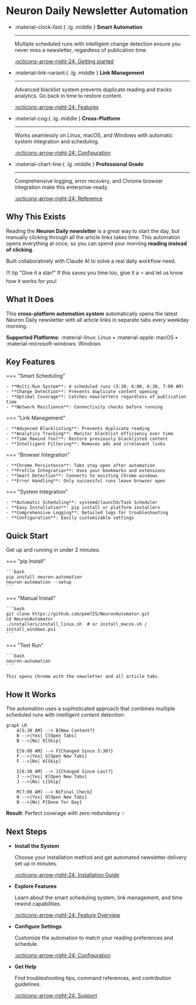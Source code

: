 # Neuron Daily Newsletter Automation

<div class="grid cards" markdown>

-   :material-clock-fast:{ .lg .middle } **Smart Automation**

    ---

    Multiple scheduled runs with intelligent change detection ensure you never miss a newsletter, regardless of publication time.

    [:octicons-arrow-right-24: Getting started](installation/)

-   :material-link-variant:{ .lg .middle } **Link Management**

    ---

    Advanced blacklist system prevents duplicate reading and tracks analytics. Go back in time to restore content.

    [:octicons-arrow-right-24: Features](features/)

-   :material-cog:{ .lg .middle } **Cross-Platform**

    ---

    Works seamlessly on Linux, macOS, and Windows with automatic system integration and scheduling.

    [:octicons-arrow-right-24: Configuration](configuration/)

-   :material-chart-line:{ .lg .middle } **Professional Grade**

    ---

    Comprehensive logging, error recovery, and Chrome browser integration make this enterprise-ready.

    [:octicons-arrow-right-24: Reference](reference/)

</div>

## Why This Exists

Reading the **Neuron Daily newsletter** is a great way to start the day, but manually clicking through all the article links takes time. This automation opens everything at once, so you can spend your morning **reading instead of clicking**. 

Built collaboratively with Claude AI to solve a real daily workflow need.

!!! tip "Give it a star!"
    If this saves you time too, give it a :star: and let us know how it works for you!

## What It Does

This **cross-platform automation system** automatically opens the latest Neuron Daily newsletter with all article links in separate tabs every weekday morning.

**Supported Platforms:** :material-linux: Linux • :material-apple: macOS • :material-microsoft-windows: Windows

## Key Features

=== "Smart Scheduling"

    - **Multi-Run System**: 4 scheduled runs (5:30, 6:00, 6:30, 7:00 AM)
    - **Change Detection**: Prevents duplicate content opening
    - **Optimal Coverage**: Catches newsletters regardless of publication time
    - **Network Resilience**: Connectivity checks before running

=== "Link Management"

    - **Advanced Blacklisting**: Prevents duplicate reading
    - **Analytics Tracking**: Monitor blacklist efficiency over time
    - **Time Rewind Tool**: Restore previously blacklisted content
    - **Intelligent Filtering**: Removes ads and irrelevant links

=== "Browser Integration"

    - **Chrome Persistence**: Tabs stay open after automation
    - **Profile Integration**: Uses your bookmarks and extensions
    - **Smart Detection**: Connects to existing Chrome windows
    - **Error Handling**: Only successful runs leave browser open

=== "System Integration"

    - **Automatic Scheduling**: systemd/launchd/Task Scheduler
    - **Easy Installation**: pip install or platform installers
    - **Comprehensive Logging**: Detailed logs for troubleshooting
    - **Configuration**: Easily customizable settings

## Quick Start

Get up and running in under 2 minutes:

=== "pip Install"

    ```bash
    pip install neuron-automation
    neuron-automation --setup
    ```

=== "Manual Install"

    ```bash
    git clone https://github.com/pem725/NeuronAutomator.git
    cd NeuronAutomator
    ./installers/install_linux.sh  # or install_macos.sh / install_windows.ps1
    ```

=== "Test Run"

    ```bash
    neuron-automation
    ```
    
    This opens Chrome with the newsletter and all article tabs.

## How It Works

The automation uses a sophisticated approach that combines multiple scheduled runs with intelligent content detection:

```mermaid
graph LR
    A[5:30 AM] --> B{New Content?}
    B -->|Yes| C[Open Tabs]
    B -->|No| D[Skip]
    
    E[6:00 AM] --> F{Changed Since 5:30?}
    F -->|Yes| G[Open New Tabs]
    F -->|No| H[Skip]
    
    I[6:30 AM] --> J{Changed Since Last?}
    J -->|Yes| K[Open New Tabs]
    J -->|No| L[Skip]
    
    M[7:00 AM] --> N{Final Check}
    N -->|Yes| O[Open New Tabs]
    N -->|No| P[Done for Day]
```

**Result**: Perfect coverage with zero redundancy ✨

## Next Steps

<div class="grid cards" markdown>

-   **Install the System**
    
    Choose your installation method and get automated newsletter delivery set up in minutes.
    
    [:octicons-arrow-right-24: Installation Guide](installation/)

-   **Explore Features**
    
    Learn about the smart scheduling system, link management, and time rewind capabilities.
    
    [:octicons-arrow-right-24: Feature Overview](features/)

-   **Configure Settings**
    
    Customize the automation to match your reading preferences and schedule.
    
    [:octicons-arrow-right-24: Configuration](configuration/)

-   **Get Help**
    
    Find troubleshooting tips, command references, and contribution guidelines.
    
    [:octicons-arrow-right-24: Support](reference/)

</div>